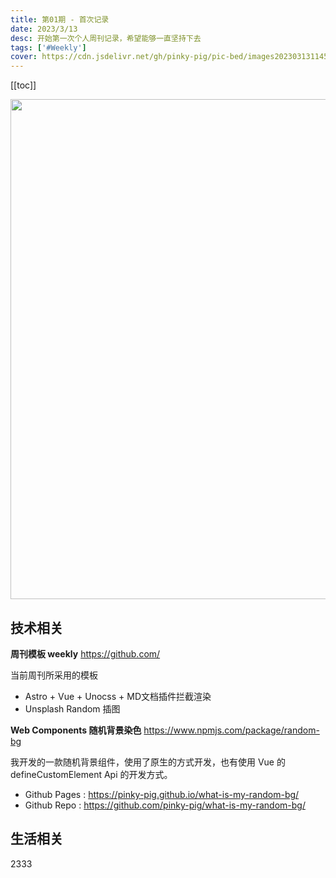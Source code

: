 ```yaml
---
title: 第01期 - 首次记录
date: 2023/3/13
desc: 开始第一次个人周刊记录，希望能够一直坚持下去
tags: ['#Weekly']
cover: https://cdn.jsdelivr.net/gh/pinky-pig/pic-bed/images20230313114545.png
---
```


[[toc]]

<img src="https://cdn.jsdelivr.net/gh/pinky-pig/pic-bed/images20230313114545.png" width=800 />

## 技术相关

**周刊模板 weekly**
<https://github.com/>

当前周刊所采用的模板

- Astro + Vue + Unocss + MD文档插件拦截渲染
- Unsplash Random 插图

**Web Components 随机背景染色**
<https://www.npmjs.com/package/random-bg>

我开发的一款随机背景组件，使用了原生的方式开发，也有使用 Vue 的 defineCustomElement Api 的开发方式。

- Github Pages : <https://pinky-pig.github.io/what-is-my-random-bg/>
- Github Repo : <https://github.com/pinky-pig/what-is-my-random-bg/>

## 生活相关

2333
